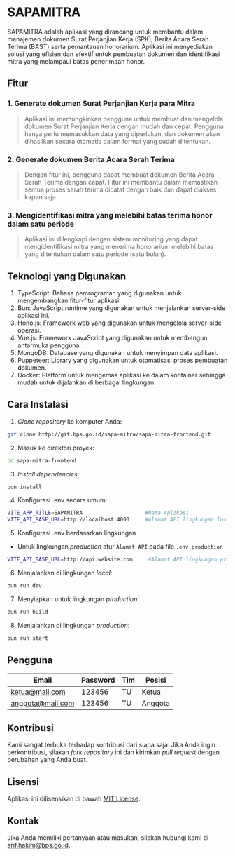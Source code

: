 # SAPAMITRA

SAPAMITRA adalah aplikasi yang dirancang untuk membantu dalam manajemen dokumen Surat Perjanjian Kerja (SPK), Berita Acara Serah Terima (BAST) serta pemantauan honorarium. Aplikasi ini menyediakan solusi yang efisien dan efektif untuk pembuatan dokumen dan identifikasi mitra yang melampaui batas penerimaan honor.

## Fitur

### 1. Generate dokumen Surat Perjanjian Kerja para Mitra

> Aplikasi ini memungkinkan pengguna untuk membuat dan mengelola dokumen Surat Perjanjian Kerja dengan mudah dan cepat. Pengguna hanya perlu memasukkan data yang diperlukan, dan dokumen akan dihasilkan secara otomatis dalam format yang sudah ditentukan.

### 2. Generate dokumen Berita Acara Serah Terima

> Dengan fitur ini, pengguna dapat membuat dokumen Berita Acara Serah Terima dengan cepat. Fitur ini membantu dalam memastikan semua proses serah terima dicatat dengan baik dan dapat diakses kapan saja.

### 3. Mengidentifikasi mitra yang melebihi batas terima honor dalam satu periode

> Aplikasi ini dilengkapi dengan sistem monitoring yang dapat mengidentifikasi mitra yang menerima honorarium melebihi batas yang ditentukan dalam satu periode (satu bulan).

## Teknologi yang Digunakan

1. TypeScript: Bahasa pemrograman yang digunakan untuk mengembangkan fitur-fitur aplikasi.
2. Bun: JavaScript runtime yang digunakan untuk menjalankan server-side aplikasi ini.
3. Hono.js: Framework web yang digunakan untuk mengelola server-side operasi.
4. Vue.js: Framework JavaScript yang digunakan untuk membangun antarmuka pengguna.
5. MongoDB: Database yang digunakan untuk menyimpan data aplikasi.
6. Puppeteer: Library yang digunakan untuk otomatisasi proses pembuatan dokumen.
7. Docker: Platform untuk mengemas aplikasi ke dalam kontainer sehingga mudah untuk dijalankan di berbagai lingkungan.

## Cara Instalasi

1. _Clone repository_ ke komputer Anda:

```sh
git clone http://git.bps.go.id/sapa-mitra/sapa-mitra-frontend.git
```

2. Masuk ke direktori proyek:

```sh
cd sapa-mitra-frontend
```

3. _Install dependencies_:

```sh
bun install
```

4. Konfigurasi .env secara umum:

```sh
VITE_APP_TITLE=SAPAMITRA                    #Nama Aplikasi
VITE_API_BASE_URL=http://localhost:4000     #Alamat API lingkungan local
```

5. Konfigurasi .env berdasarkan lingkungan

- Untuk lingkungan _production_ atur `Alamat API` pada file `.env.production`

```sh
VITE_API_BASE_URL=http://api.website.com     #Alamat API lingkungan production
```

6. Menjalankan di lingkungan _local_:

```sh
bun run dev
```

7. Menyiapkan untuk lingkungan _production_:

```sh
bun run build
```

8. Menjalankan di lingkungan _production_:

```sh
bun run start
```

## Pengguna

| Email            | Password | Tim | Posisi  |
| ---------------- | -------- | --- | ------- |
| ketua@mail.com   | 123456   | TU  | Ketua   |
| anggota@mail.com | 123456   | TU  | Anggota |

## Kontribusi

Kami sangat terbuka terhadap kontribusi dari siapa saja. Jika Anda ingin berkontribusi, silakan _fork repository_ ini dan kirimkan _pull request_ dengan perubahan yang Anda buat.

## Lisensi

Aplikasi ini dilisensikan di bawah [MIT License](http://git.bps.go.id/sapa-mitra/sapa-mitra-frontend/blob/main/LICENSE).

## Kontak

Jika Anda memiliki pertanyaan atau masukan, silakan hubungi kami di arif.hakim@bps.go.id.
